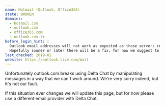 ```yaml
---
name: Hotmail (Outlook, Office365)
state: BROKEN
domains:
  - hotmail.com
  - outlook.com
  - office365.com
  - outlook.com.tr
before_login_hint: |
  Outlook email addresses will not work as expected as these servers remove some important transport information.
  Hopefully sooner or later there will be a fix, for now we suggest to use another email address.
last_checked: 2019-02
website: https://outlook.live.com/mail
---
```


Unfortunately outlook.com breaks using Delta Chat by manipulating messages in a way that we can't work around. We're very sorry indeed, but it's not our fault.

If this situation ever changes we will update this page, but for now please use a different email provider with Delta Chat.
